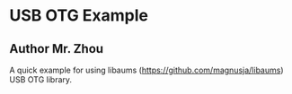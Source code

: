 # USB OTG Example
## Author Mr. Zhou

A quick example for using libaums (https://github.com/magnusja/libaums) USB OTG library.
